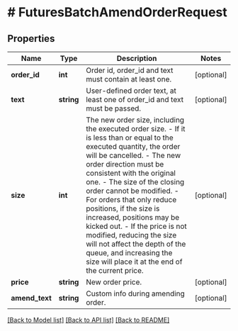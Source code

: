 # # FuturesBatchAmendOrderRequest

## Properties

Name | Type | Description | Notes
------------ | ------------- | ------------- | -------------
**order_id** | **int** | Order id, order_id and text must contain at least one. | [optional] 
**text** | **string** | User-defined order text, at least one of order_id and text must be passed. | [optional] 
**size** | **int** | The new order size, including the executed order size. - If it is less than or equal to the executed quantity, the order will be cancelled. - The new order direction must be consistent with the original one. - The size of the closing order cannot be modified. - For orders that only reduce positions, if the size is increased, positions may be kicked out. - If the price is not modified, reducing the size will not affect the depth of the queue, and increasing the size will place it at the end of the current price. | [optional] 
**price** | **string** | New order price. | [optional] 
**amend_text** | **string** | Custom info during amending order. | [optional] 

[[Back to Model list]](../../README.md#documentation-for-models) [[Back to API list]](../../README.md#documentation-for-api-endpoints) [[Back to README]](../../README.md)
